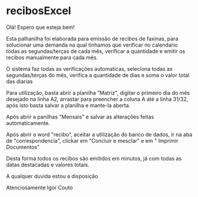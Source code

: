 # recibosExcel

Olá!
Espero que esteja bem!

Esta palhanilha foi elaborada para emissão de recibos de faxinas, para solucionar uma demanda na qual tinhamos que verificar no calendario todas as segundas/terças de cada mês, verificar a quantidade e emitir os recibos manualmente para cada mês. 

O sistema faz todas as verificações automaticas, seleciona todas as segundas/terças do mês, verifica a quantidade de dias e soma o valor total das diarias


Para utilização, basta abrir a planilha "Matriz", digitar o primeiro dia do mês desejado na linha A2, arrastar para preencher a coluna A até a linha 31/32, após isto basta salvar a planilha e mante-la aberta.

Após abrir a panilhas "Mensais" e salvar as alterações feitas automaticamente.

Após abrir o word "recibo", aceitar a utilização do banco de dados, ir na aba de "correspondencia", clickar em "Concluir e mesclar" e em " Imprimir Documentos"


Desta forma todos os recibos são emitidos em minutos, já com todas as datas destacadas e valores totais.


A qualquer duvida estou a disposição

Atenciosamente 
Igor Couto
